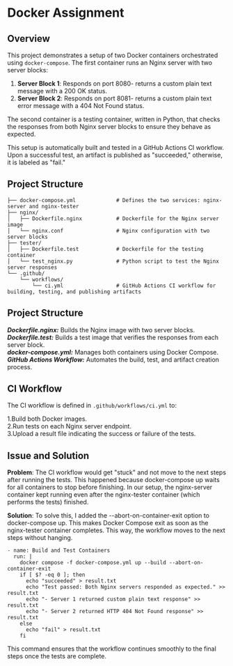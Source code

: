 ﻿# Docker Assignment

## Overview
This project demonstrates a setup of two Docker containers orchestrated using `docker-compose`. 
The first container runs an Nginx server with two server blocks:
1. **Server Block 1**: Responds on port 8080- returns a custom plain text message with a 200 OK status.
2. **Server Block 2**: Responds on port 8081- returns a custom plain text error message with a 404 Not Found status.

The second container is a testing container, written in Python, that checks the responses from both Nginx server blocks to ensure they behave as expected.

This setup is automatically built and tested in a GitHub Actions CI workflow. Upon a successful test, an artifact is published as "succeeded," otherwise, it is labeled as "fail."

## Project Structure
```plaintext
├── docker-compose.yml             # Defines the two services: nginx-server and nginx-tester
├── nginx/
│   ├── Dockerfile.nginx           # Dockerfile for the Nginx server image
│   └── nginx.conf                 # Nginx configuration with two server blocks
├── tester/
│   ├── Dockerfile.test            # Dockerfile for the testing container
│   └── test_nginx.py              # Python script to test the Nginx server responses
└── .github/
    └── workflows/
        └── ci.yml                 # GitHub Actions CI workflow for building, testing, and publishing artifacts
```
## Project Structure
***Dockerfile.nginx:*** Builds the Nginx image with two server blocks.  
***Dockerfile.test:*** Builds a test image that verifies the responses from each server block.  
***docker-compose.yml:*** Manages both containers using Docker Compose.  
***GitHub Actions Workflow:*** Automates the build, test, and artifact creation process.  

## CI Workflow
The CI workflow is defined in `.github/workflows/ci.yml` to:

1.Build both Docker images.  
2.Run tests on each Nginx server endpoint.  
3.Upload a result file indicating the success or failure of the tests.  

## Issue and Solution
**Problem**: The CI workflow would get "stuck" and not move to the next steps after running the tests. This happened because docker-compose up waits for all containers to stop before finishing. In our setup, the nginx-server container kept running even after the nginx-tester container (which performs the tests) finished.

**Solution**: To solve this, I added the --abort-on-container-exit option to docker-compose up. This makes Docker Compose exit as soon as the nginx-tester container completes. This way, the workflow moves to the next steps without hanging.

```
- name: Build and Test Containers
  run: |
    docker compose -f docker-compose.yml up --build --abort-on-container-exit
    if [ $? -eq 0 ]; then
      echo "succeeded" > result.txt
      echo "Test passed: Both Nginx servers responded as expected." >> result.txt
      echo "- Server 1 returned custom plain text response" >> result.txt
      echo "- Server 2 returned HTTP 404 Not Found response" >> result.txt
    else
      echo "fail" > result.txt
    fi
```
This command ensures that the workflow continues smoothly to the final steps once the tests are complete.
